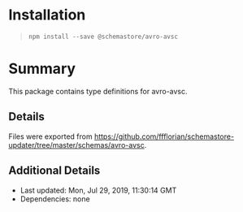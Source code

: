 # Installation
> `npm install --save @schemastore/avro-avsc`

# Summary
This package contains type definitions for avro-avsc.

## Details
Files were exported from https://github.com/ffflorian/schemastore-updater/tree/master/schemas/avro-avsc.

## Additional Details
* Last updated: Mon, Jul 29, 2019, 11:30:14 GMT
* Dependencies: none
